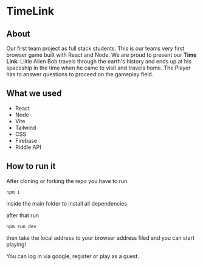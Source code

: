 # TimeLink

## About

Our first team project as full stack students. This is our teams very first browser game built with React and Node. We are proud to present our **Time Link**. Liitle Alien Bob travels through the earth's history and ends up at his spaceship in the time when he came to visit and travels home.
The Player has to answer questions to proceed on the gameplay field.

## What we used

- React
- Node
- Vite
- Tailwind
- CSS
- Firebase
- Riddle API

## How to run it

After cloning or forking the repo you have to run

```shell
npm i
```

inside the main folder to install all dependencies

after that run

```shell
npm run dev
```

then take the local address to your browser address filed and you can start playing!

You can log in via google, register or play as a guest.
